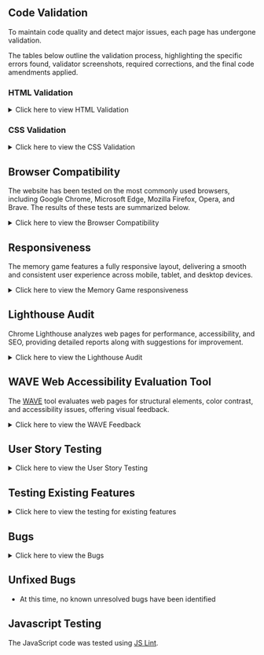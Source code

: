 ## Code Validation

To maintain code quality and detect major issues, each page has undergone validation.

The tables below outline the validation process, highlighting the specific errors found, validator screenshots, required corrections, and the final code amendments applied.

### HTML Validation

<details>
<summary> Click here to view HTML Validation </summary>

HTML was validated using [The W3C Markup Validation Service](https://validator.w3.org/).

| **Page**   | **Screenshot**                                                                                                              | **Changes to be Made**                             |
| ---------- | --------------------------------------------------------------------------------------------------------------------------- | -------------------------------------------------- |
| Games Page | [![HTML Validator Screenshot](assets/images/documentation/testing/validator/html-validator.png)](https://validator.w3.org/) | No changes were made since it passed the validator |

 </details>

### CSS Validation

<details>
<summary> Click here to view the CSS Validation </summary>

CSS was validated using [CSS Jigsaw Validator](https://jigsaw.w3.org/css-validator/).

| **Page**   | **Screenshot**                                                                               | **Changes to be Made**                             |
| ---------- | -------------------------------------------------------------------------------------------- | -------------------------------------------------- |
| Games Page | ![CSS Validator Screenshot](assets/images/documentation/testing/validator/css-validator.png) | No changes were made since it passed the validator |

 </details>

## Browser Compatibility

The website has been tested on the most commonly used browsers, including Google Chrome, Microsoft Edge, Mozilla Firefox, Opera, and Brave. The results of these tests are summarized below.

<details>
<summary>Click here to view the Browser Compatibility </summary>

| Browser         | Screenshot                                                                 |
| --------------- | -------------------------------------------------------------------------- |
| Google Chrome   | ![Chrome](assets/images/documentation/testing/browser-compat/chrome.png)   |
| Microsoft Edge  | ![Edge](assets/images/documentation/testing/browser-compat/microsoft.png)  |
| Mozilla Firefox | ![Firefox](assets/images/documentation/testing/browser-compat/firefox.png) |
| Opera           | ![Opera](assets/images/documentation/testing/browser-compat/opera.png)     |
| Brave           | ![Brave](assets/images/documentation/testing/browser-compat/brave.png)     |

The game was compatible on all browsers, hence no changes were made.

</details>

## Responsiveness

The memory game features a fully responsive layout, delivering a smooth and consistent user experience across mobile, tablet, and desktop devices.

<details>
<summary>Click here to view the Memory Game responsiveness</summary>

| Device | Screenshot                                                                      |
| ------ | ------------------------------------------------------------------------------- |
| Laptop | ![Laptop](assets/images/documentation/testing/responsive/laptop-responsive.png) |
| Tablet | ![Tablet](assets/images/documentation/testing/responsive/tablet-responsive.png) |
| Mobile | ![Mobile](assets/images/documentation/testing/responsive/mobile-responsive.png) |

The game was responsive on all screen sizes, hence no changes were made.

</details>

## Lighthouse Audit

Chrome Lighthouse analyzes web pages for performance, accessibility, and SEO, providing detailed reports along with suggestions for improvement.

<details>
<summary>Click here to view the Lighthouse Audit </summary>

| Page | Lighthouse Desktop Analysis                                                       | Lighthouse Mobile Analysis                                                      |
| ---- | --------------------------------------------------------------------------------- | ------------------------------------------------------------------------------- |
| Game | ![Desktop](assets/images/documentation/testing/lighthouse/lighthouse-desktop.png) | ![Mobile](assets/images/documentation/testing/lighthouse/lighthouse-mobile.png) |

The Lighthouse analysis was good for both desktop and mobile, hence no changes were made.

 </details>

## WAVE Web Accessibility Evaluation Tool

The [WAVE](https://wave.webaim.org/) tool evaluates web pages for structural elements, color contrast, and accessibility issues, offering visual feedback.

<details>
<summary>Click here to view the WAVE Feedback </summary>

The Memory Game passed the WAVE accessibility evaluation tool, as shown in the screenshot below.
![WAVE](assets/images/documentation/testing/wave/wave.png)

 </details>

## User Story Testing

<details>
<summary>Click here to view the User Story Testing</summary>

| **User Story**                                                                                                                                                   | **How the Game Fulfills It**                                                                                                                                                                                                                 | **Screenshot**                                                                   |
| ---------------------------------------------------------------------------------------------------------------------------------------------------------------- | -------------------------------------------------------------------------------------------------------------------------------------------------------------------------------------------------------------------------------------------- | -------------------------------------------------------------------------------- |
| As a casual player, I want to flip cards and match pairs so that I can enjoy a simple, fun game during my free time.                                             | Cards flip on click, revealing icons. Matching pairs are highlighted, providing a fun and easy-to-play experience.                                                                                                                           | ![Match Pair](./assets/images/documentation/features/match-pair-testing.png)     |
| As a returning user, I would like to have controls to easily navigate the game.                                                                                  | The game includes a restart button, allowing users to restart the game at any time. Players can also click on cards to reveal hidden icons based on their interactions. These features give players control and enhance the user experience. | ![Button](./assets/images/documentation/features/grid-testing.png)               |
| As a returning user, I want to see my completion time at the end of each game so that I can track my progress and try to beat my personal best in future rounds. | A timer starts automatically and displays the total time taken once the game is completed, enabling progress tracking.                                                                                                                       | ![Message](./assets/images/documentation/features/message-feature.png)           |
| As a first-time user, I want the game instructions to be clear and visible so that I can start playing without confusion.                                        | Clear and visible instructions are provided on the main screen to guide new players on how to play.                                                                                                                                          | ![Instructions](./assets/images/documentation/features/instructions-feature.png) |
| As a mobile user, I want the game to work smoothly on my phone or tablet so that I can play on any platform.                                                     | The layout is fully responsive and functions smoothly across different devices, including phones and tablets.                                                                                                                                | ![Responsive](./assets/images/documentation/features/responsive-feature.png)     |

</details>

## Testing Existing Features

<details>
<summary>Click here to view the testing for existing features</summary>

| **Feature**             | **Test Action**                                                      | **Expected Outcome**                                                                                                                           |
| ----------------------- | -------------------------------------------------------------------- | ---------------------------------------------------------------------------------------------------------------------------------------------- |
| **Game Board**          | Click on each card to check if it flips and shows an icon.           | A 12-card grid where each card reveals an icon when clicked.<br>![Game Board](assets/images/documentation/features/grid-testing.png)           |
| **Live Timer**          | Start the game and check if the timer starts on its own.             | Timer starts automatically when the game begins.<br>![Timer](assets/images/documentation/features/timer-button-features.png)                   |
| **Restart Button**      | Click the restart button to see if cards reshuffle and timer resets. | Cards are reshuffled and the timer goes back to zero.<br>![Restart](assets/images/documentation/features/restart-testing.png)                  |
| **Win Message Display** | Match all card pairs to complete the game.                           | A win message appears showing the time taken.<br>![Win Message](assets/images/documentation/features/message-feature.png)                      |
| **Responsive Design**   | A responsive game on desktop, tablet, and mobile screens.            | Layout adjusts properly to fit all screen sizes.<br>![Responsive](assets/images/documentation/features/responsive-feature.png)                 |
| **Clear Instructions**  | Clear instructions section explaining the game.                      | Instructions are easy to understand and explain how to play.<br>![Instructions](assets/images/documentation/features/instructions-feature.png) |

</details>

## Bugs

<details>
<summary>Click here to view the Bugs </summary>

| Screenshot                                                          | Bugs Encountered                                                                       | Changes Made                                                                               |
| ------------------------------------------------------------------- | -------------------------------------------------------------------------------------- | ------------------------------------------------------------------------------------------ |
| ![Bug 1](assets/images/documentation/testing/bugs/flippedcards.png) | I used flippedCards.length > 2, which allowed more than 2 cards to flip at once.       | I changed it to >= 2 so only 2 cards can be flipped at a time before checking for a match. |
| ![Bug 2](assets/images/documentation/testing/bugs/cardlist.bug.png) | I wrote card.cardList.remove("matched"), but cardList isn’t a property in JavaScript.  | I corrected it to card.classList.remove("matched") so it works correctly.                  |
| ![Bug 3](assets/images/documentation/testing/bugs/ecurrent.bug.png) | I wrote e.currenttarget with a lowercase "t". JavaScript didn’t understand it.         | I changed it to e.currentTarget with a capital "T", which is the correct spelling.         |
| ![Bug 4](assets/images/documentation/testing/bugs/htmltypo.bug.png) | I wrote inner.HTMLHTML which was a spelling error.                                     | I fixed the typo to innerHTML.                                                             |
| ![Bug 5](assets/images/documentation/testing/bugs/push.bug.png)     | I used flippedCards.push() with no parameters inside the brackets.                     | I changed it to flippedCards.push(card) so the clicked card is added to the list.          |
| ![Bug 6](assets/images/documentation/testing/bugs/length1.bug.png)  | I used if (flippedCards.lgngth == 1), but only one card isn’t enough to check a match. | I changed it to == 2 so it checks for a match only after 2 cards are flipped.              |

</details>

## Unfixed Bugs

- At this time, no known unresolved bugs have been identified

## Javascript Testing

The JavaScript code was tested using [JS Lint](https://www.jslint.com/).
